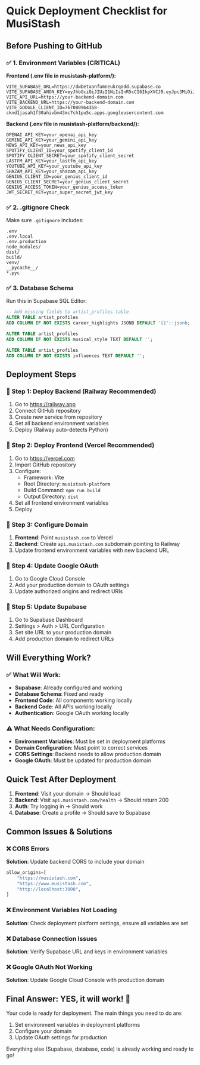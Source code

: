 # Quick Deployment Checklist for MusiStash

## Before Pushing to GitHub

### ✅ 1. Environment Variables (CRITICAL)

**Frontend (.env file in musistash-platform/):**

```env
VITE_SUPABASE_URL=https://dwbetxanfumneukrqodd.supabase.co
VITE_SUPABASE_ANON_KEY=eyJhbGciOiJIUzI1NiIsInR5cCI6IkpXVCJ9.eyJpc3MiOiJzdXBhYmFzZSIsInJlZiI6ImR3YmV0eGFuZnVtbmV1a3Jxb2RkIiwicm9sZSI6ImFub24iLCJpYXQiOjE3NTI4MDI2MzYsImV4cCI6MjA2ODM3ODYzNn0.CO3oIID2omAwuex2qE_dXbOYbtA_v9bC38VQizuXVJc
VITE_API_URL=https://your-backend-domain.com
VITE_BACKEND_URL=https://your-backend-domain.com
VITE_GOOGLE_CLIENT_ID=767080964358-cknd1jasah1f30ahivbm43mc7ch1pu5c.apps.googleusercontent.com
```

**Backend (.env file in musistash-platform/backend/):**

```env
OPENAI_API_KEY=your_openai_api_key
GEMINI_API_KEY=your_gemini_api_key
NEWS_API_KEY=your_news_api_key
SPOTIFY_CLIENT_ID=your_spotify_client_id
SPOTIFY_CLIENT_SECRET=your_spotify_client_secret
LASTFM_API_KEY=your_lastfm_api_key
YOUTUBE_API_KEY=your_youtube_api_key
SHAZAM_API_KEY=your_shazam_api_key
GENIUS_CLIENT_ID=your_genius_client_id
GENIUS_CLIENT_SECRET=your_genius_client_secret
GENIUS_ACCESS_TOKEN=your_genius_access_token
JWT_SECRET_KEY=your_super_secret_jwt_key
```

### ✅ 2. .gitignore Check

Make sure `.gitignore` includes:

```
.env
.env.local
.env.production
node_modules/
dist/
build/
venv/
__pycache__/
*.pyc
```

### ✅ 3. Database Schema

Run this in Supabase SQL Editor:

```sql
-- Add missing fields to artist_profiles table
ALTER TABLE artist_profiles
ADD COLUMN IF NOT EXISTS career_highlights JSONB DEFAULT '[]'::jsonb;

ALTER TABLE artist_profiles
ADD COLUMN IF NOT EXISTS musical_style TEXT DEFAULT '';

ALTER TABLE artist_profiles
ADD COLUMN IF NOT EXISTS influences TEXT DEFAULT '';
```

## Deployment Steps

### 🚀 Step 1: Deploy Backend (Railway Recommended)

1. Go to https://railway.app
2. Connect GitHub repository
3. Create new service from repository
4. Set all backend environment variables
5. Deploy (Railway auto-detects Python)

### 🚀 Step 2: Deploy Frontend (Vercel Recommended)

1. Go to https://vercel.com
2. Import GitHub repository
3. Configure:
   - Framework: Vite
   - Root Directory: `musistash-platform`
   - Build Command: `npm run build`
   - Output Directory: `dist`
4. Set all frontend environment variables
5. Deploy

### 🚀 Step 3: Configure Domain

1. **Frontend**: Point `musistash.com` to Vercel
2. **Backend**: Create `api.musistash.com` subdomain pointing to Railway
3. Update frontend environment variables with new backend URL

### 🚀 Step 4: Update Google OAuth

1. Go to Google Cloud Console
2. Add your production domain to OAuth settings
3. Update authorized origins and redirect URIs

### 🚀 Step 5: Update Supabase

1. Go to Supabase Dashboard
2. Settings > Auth > URL Configuration
3. Set site URL to your production domain
4. Add production domain to redirect URLs

## Will Everything Work?

### ✅ What Will Work:

- **Supabase**: Already configured and working
- **Database Schema**: Fixed and ready
- **Frontend Code**: All components working locally
- **Backend Code**: All APIs working locally
- **Authentication**: Google OAuth working locally

### ⚠️ What Needs Configuration:

- **Environment Variables**: Must be set in deployment platforms
- **Domain Configuration**: Must point to correct services
- **CORS Settings**: Backend needs to allow production domain
- **Google OAuth**: Must be updated for production domain

## Quick Test After Deployment

1. **Frontend**: Visit your domain → Should load
2. **Backend**: Visit `api.musistash.com/health` → Should return 200
3. **Auth**: Try logging in → Should work
4. **Database**: Create a profile → Should save to Supabase

## Common Issues & Solutions

### ❌ CORS Errors

**Solution**: Update backend CORS to include your domain

```python
allow_origins=[
    "https://musistash.com",
    "https://www.musistash.com",
    "http://localhost:3000",
]
```

### ❌ Environment Variables Not Loading

**Solution**: Check deployment platform settings, ensure all variables are set

### ❌ Database Connection Issues

**Solution**: Verify Supabase URL and keys in environment variables

### ❌ Google OAuth Not Working

**Solution**: Update Google Cloud Console with production domain

## Final Answer: YES, it will work! 🎉

Your code is ready for deployment. The main things you need to do are:

1. Set environment variables in deployment platforms
2. Configure your domain
3. Update OAuth settings for production

Everything else (Supabase, database, code) is already working and ready to go!
